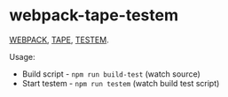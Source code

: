 # webpack-tape-testem

[WEBPACK](https://webpack.github.io/), [TAPE](https://github.com/substack/tape), [TESTEM](https://github.com/testem/testem).

Usage:
* Build script - `npm run build-test` (watch source)
* Start testem - `npm run testem` (watch build test script)

